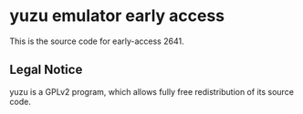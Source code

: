 yuzu emulator early access
=============

This is the source code for early-access 2641.

## Legal Notice

yuzu is a GPLv2 program, which allows fully free redistribution of its source code.